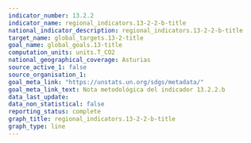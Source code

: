```yaml
---
indicator_number: 13.2.2
indicator_name: regional_indicators.13-2-2-b-title
national_indicator_description: regional_indicators.13-2-2-b-title
target_name: global_targets.13-2-title
goal_name: global_goals.13-title
computation_units: units.T_CO2
national_geographical_coverage: Asturias
source_active_1: false
source_organisation_1:  
goal_meta_link: "https://unstats.un.org/sdgs/metadata/"
goal_meta_link_text: Nota metodológica del indicador 13.2.2.b
data_last_update:  
data_non_statistical: false
reporting_status: complete
graph_title: regional_indicators.13-2-2-b-title
graph_type: line
---
```

